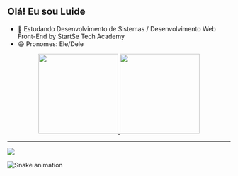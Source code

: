 ## Olá! Eu sou Luide

- 🌱 Estudando Desenvolvimento de Sistemas / Desenvolvimento Web Front-End by StartSe Tech Academy
- 😄 Pronomes: Ele/Dele

<div align="center">
  <a href="https://github.com/luide19">
  <img height="180em" src="https://github-readme-stats.vercel.app/api?username=luide19&show_icons=true&theme=dark&include_all_commits=true&count_private=true"/>
  <img height="180em" src="https://github-readme-stats.vercel.app/api/top-langs/?username=luide19&layout=compact&langs_count=7&theme=dark"/>
</div>

  <hr>
  
<div>
  <a href="https://www.linkedin.com/in/luide-santos-de-jesus/" target="_blank"><img src="https://img.shields.io/badge/-LinkedIn-%230077B5?style=for-the-badge&logo=linkedin&logoColor=white" target="_blank"></a> 
</div>
  
  ![Snake animation](https://github.com/luide19/luide19/blob/output/github-contribution-grid-snake.svg)

